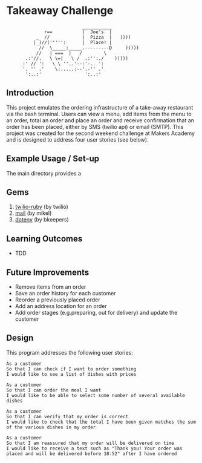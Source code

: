 Takeaway Challenge
==================
```
                            ___________
              r==           |  Joe's  |      
           _  //            |  Pizza  |   ))))
          |_)//(''''':      |  Place! |             
            //  \_____:_____.---------D     )))))
           //   | ===  |   /        \
       .:'//.   \ \=|   \ /  .:'':./    )))))
      :' // ':   \ \ ''..'--:'-.. ':
      '. '' .'    \:.....:--'.-'' .'
       ':..:'                ':..:'

 ```

Introduction
-------
This project emulates the ordering infrastructure of a take-away restaurant via the bash terminal. Users can view a menu, add items from the menu to an order, total an order and place an order and receive confirmation that an order has been placed, either by SMS (twilio api) or email (SMTP). This project was created for the second weekend challenge at Makers Academy and is designed to address four user stories (see below).

Example Usage / Set-up
-----
The main directory provides a


Gems
-----
1. <a href="https://github.com/twilio/twilio-ruby">twilio-ruby</a> (by twilio)
2. <a href="https://github.com/mikel/mail">mail</a> (by mikel)
3. <a href="https://github.com/bkeepers/dotenv">dotenv</a> (by bkeepers)

Learning Outcomes
-----
- TDD

Future Improvements
-----
- Remove items from an order
- Save an order history for each customer
- Reorder a previously placed order
- Add an address location for an order
- Add order stages (e.g.preparing, out for delivery) and update the customer

Design
-----
This program addresses the following user stories:

```
As a customer
So that I can check if I want to order something
I would like to see a list of dishes with prices

As a customer
So that I can order the meal I want
I would like to be able to select some number of several available dishes

As a customer
So that I can verify that my order is correct
I would like to check that the total I have been given matches the sum of the various dishes in my order

As a customer
So that I am reassured that my order will be delivered on time
I would like to receive a text such as "Thank you! Your order was placed and will be delivered before 18:52" after I have ordered
```
